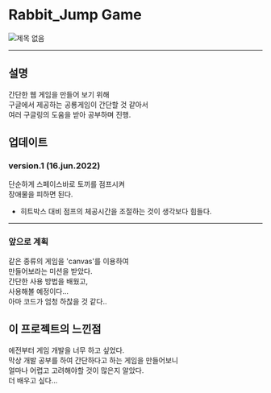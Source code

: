 # Rabbit_Jump Game
![제목 없음](https://user-images.githubusercontent.com/105787985/174131433-0c1e850d-5dc2-45e8-9951-dd077ac0c49e.jpg)

--------

## 설명
간단한 웹 게임을 만들어 보기 위해 </br>
구글에서 제공하는 공룡게임이 간단할 것 같아서 </br>
여러 구글링의 도움을 받아 공부하며 진행.

## 업데이트

### version.1 (16.jun.2022)
단순하게 스페이스바로 토끼를 점프시켜</br>
장애물을 피하면 된다.

- 히트박스 대비 점프의 체공시간을 조절하는 것이 생각보다 힘들다.
--------
### 앞으로 계획
같은 종류의 게임을 'canvas'를 이용하여</br>
만들어보라는 미션을 받았다.</br>
간단한 사용 방법을 배웠고,</br>
사용해볼 예정이다...</br>
아마 코드가 엄청 하찮을 것 같다..


## 이 프로젝트의 느낀점
에전부터 게임 개발을 너무 하고 싶었다.</br>
막상 개발 공부를 하여 간단하다고 하는 게임을 만들어보니 </br>
얼마나 어렵고 고려해야할 것이 많은지 알았다.</br>
더 배우고 싶다...
